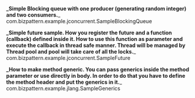 **_Simple Blocking queue with one producer (generating random integer) and two consumers.**_ 
com.bizpattern.example.jconcurrent.SampleBlockingQueue

 **_Simple future sample. How you register the future and a function (callback) defined inside it.
 How to use this function as parameter and execute the callback in thread safe manner.
 Thread will be managed by Thread pool and pool will take care of all the locks.**_
 com.bizpattern.example.jconcurrent.SampleFuture
 
 **_How to make method generic. 
 You can pass generics inside the method parameter or use directly in body.
 In order to do that you have to define the method header and put the generics in it.**_
 com.bizpattern.example.jlang.SampleGenerics
 
 

